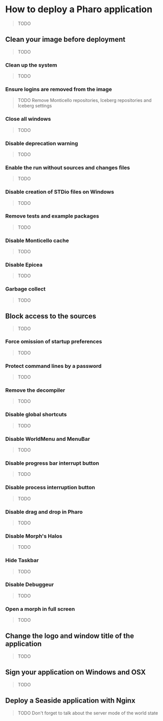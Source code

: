# How to deploy a Pharo application

>TODO

## Clean your image before deployment

> TODO

### Clean up the system

> TODO

### Ensure logins are removed from the image

> TODO Remove Monticello repositories, Iceberg repositories and Iceberg settings

### Close all windows

> TODO

### Disable deprecation warning

> TODO

### Enable the run without sources and changes files

> TODO

### Disable creation of STDio files on Windows

> TODO

### Remove tests and example packages

> TODO

### Disable Monticello cache

> TODO

### Disable Epicea

> TODO

### Garbage collect

> TODO

## Block access to the sources

> TODO

### Force omission of startup preferences

> TODO

### Protect command lines by a password

> TODO

### Remove the decompiler

> TODO

### Disable global shortcuts

> TODO

### Disable WorldMenu and MenuBar

> TODO

### Disable progress bar interrupt button

> TODO

### Disable process interruption button

> TODO

### Disable drag and drop in Pharo

> TODO

### Disable Morph's Halos

> TODO

### Hide Taskbar

> TODO

### Disable Debuggeur

> TODO

### Open a morph in full screen

> TODO

## Change the logo and window title of the application

> TODO

## Sign your application on Windows and OSX

> TODO

## Deploy a Seaside application with Nginx

> TODO Don't forget to talk about the server mode of the world state
